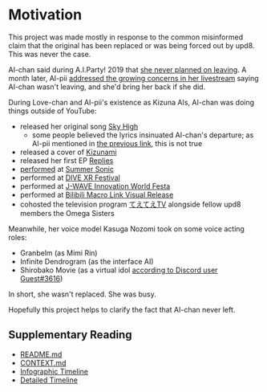 # Motivation

This project was made mostly in response to the common misinformed claim that the original has been replaced or was being forced out by upd8.
This was never the case.

AI-chan said during A.I.Party! 2019 that [she never planned on leaving](https://warosu.org/jp/thread/21612492#p21615639).
A month later, AI-pii [addressed the growing concerns in her livestream](https://youtu.be/IwIoDYymgVs?t=61) saying AI-chan wasn't leaving, and she'd bring her back if she did.

During Love-chan and AI-pii's existence as Kizuna AIs, AI-chan was doing things outside of YouTube:

* released her original song [Sky High](https://youtu.be/yLrstz80MKs)
  * some people believed the lyrics insinuated AI-chan's departure; as AI-pii mentioned in [the previous link](https://youtu.be/IwIoDYymgVs?t=61), this is not true
* released a cover of [Kizunami](https://youtu.be/vHeK-SDTMyU)
* released her first EP [Replies](https://youtu.be/Io_GOr3YAN0)
* [performed](https://i.imgur.com/nAEKjBZ.png) at [Summer Sonic](https://youtu.be/O57ueFS0M6o)
* performed at [DIVE XR Festival](https://twitter.com/aichan_nel/status/1175769837622030337)
* performed at [J-WAVE Innovation World Festa](https://twitter.com/aichan_nel/status/1173189719578042369)
* performed at [Bilibili Macro Link Visual Release](https://twitter.com/aichan_nel/status/1152094751849504770)
* cohosted the television program [てえてえTV](https://cu.ntv.co.jp/program/tetete2/) alongside fellow upd8 members the Omega Sisters

Meanwhile, her voice model Kasuga Nozomi took on some voice acting roles:

* Granbelm (as Mimi Rin)
* Infinite Dendrogram (as the interface AI)
* Shirobako Movie (as a virtual idol [according to Discord user Guest#3616](https://discord.com/channels/306517676535185409/604887320201658399/683381006925168665))

In short, she wasn't replaced.
She was busy.

Hopefully this project helps to clarify the fact that AI-chan never left.

## Supplementary Reading

* [README.md](https://github.com/Krazete/ailog/blob/master/README.md)
* [CONTEXT.md](https://github.com/Krazete/ailog/blob/master/CONTEXT.md)
* [Infographic Timeline](https://twitter.com/kizunaaiss/status/1327967483932725251)
* [Detailed Timeline](https://docs.google.com/document/d/1wFML_LXAbKEIuRu42vN_GW7hIqqPU4DDfQALbvCv4FI)

